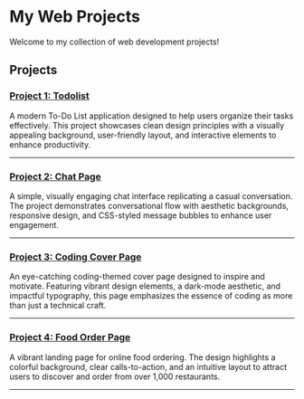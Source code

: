 # My Web Projects

Welcome to my collection of web development projects!

## Projects

### [Project 1: Todolist](https://balamurugan2004m.github.io/Static-Website-for-mobile/Todolist/)
A modern To-Do List application designed to help users organize their tasks effectively. This project showcases clean design principles with a visually appealing background, user-friendly layout, and interactive elements to enhance productivity.

---

### [Project 2: Chat Page](https://balamurugan2004m.github.io/Static-Website-for-mobile/Chat-Page/)
A simple, visually engaging chat interface replicating a casual conversation. The project demonstrates conversational flow with aesthetic backgrounds, responsive design, and CSS-styled message bubbles to enhance user engagement.

---

### [Project 3: Coding Cover Page](https://balamurugan2004m.github.io/Static-Website-for-mobile/Coding-Cover-Page/)
An eye-catching coding-themed cover page designed to inspire and motivate. Featuring vibrant design elements, a dark-mode aesthetic, and impactful typography, this page emphasizes the essence of coding as more than just a technical craft.

---

### [Project 4: Food Order Page](https://balamurugan2004m.github.io/Static-Website-for-mobile/Food-Order-Page/)
A vibrant landing page for online food ordering. The design highlights a colorful background, clear calls-to-action, and an intuitive layout to attract users to discover and order from over 1,000 restaurants.

---



